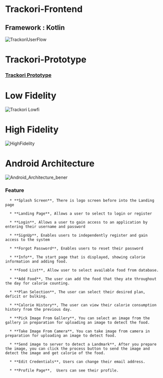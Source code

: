 # Trackori-Frontend

## Framework : Kotlin

![TrackoriUserFlow](https://github.com/C23-PS317/Trackori-Frontend/assets/70832310/22c58a4e-b2a3-4a63-8f2e-cf2db4065c90)

# Trackori-Prototype
### [Trackori Prototype](https://ristek.link/Trackori-Prototype)

# Low Fidelity
![Trackori Lowfi](https://github.com/C23-PS317/Trackori-Frontend/assets/70832310/1cd2ff94-4d35-40ce-9456-c19d16d67b9a)

# High Fidelity
![HighFidelity](https://github.com/C23-PS317/Trackori-Frontend/assets/70832310/28c5956f-3a3e-4524-9d77-ed75b2ab55c9)

# Android Architecture
![Android_Architecture_bener](https://github.com/C23-PS317/Trackori-Frontend/assets/70832310/7e64ebef-828e-4967-9a62-edad5f896d19)



### Feature
      * **Splash Screen**, There is logo screen before into the Landing page
      
      * **Landing Page**, Allows a user to select to login or register

      * **Login**, Allows a user to gain access to an application by entering their username and password

      * **SignUp**, Enables users to independently register and gain access to the system
      
      * **Forgot Password**, Enables users to reset their password

      * **Info**, The start page that is displayed, showing calorie information and adding food.
      
      * **Food List**, Allow user to select available food from database.
      
      * **Add Food**, The user can add the food that they ate throughout the day for calorie counting.
      
      * **Plan Selection**, The user can select their desired plan, deficit or bulking.
      
      * **Calorie History**, The user can view their calorie consumption history from the previous day.

      * **Pick Image From Gallery**, You can select an image from the gallery in preparation for uploading an image to detect the food.
 
      * **Take Image From Camera**, You can take image from camera in preparation for uploading an image to detect food.

      * **Send image to server to detect a Landmark**, After you prepare the image, you can click the process button to send the image and detect the image and get calorie of the food.
      
      * **Edit Credentials**, Users can change their email address.

      * **Profile Page**,  Users can see their profile.

